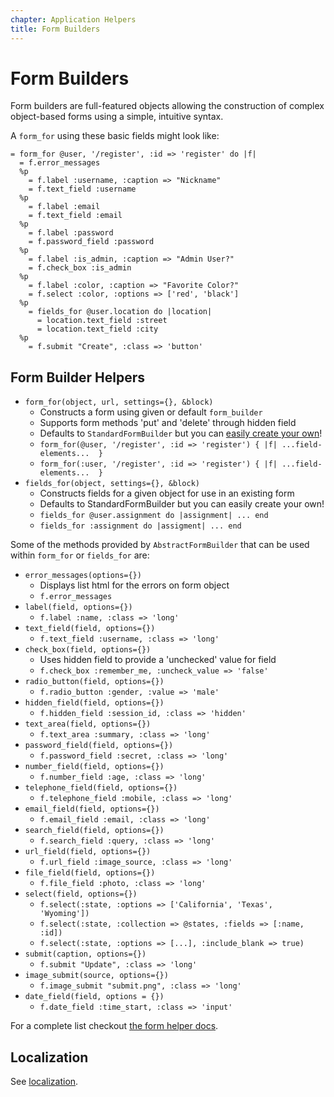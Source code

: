 ```yaml
---
chapter: Application Helpers
title: Form Builders
---
```


# Form Builders

Form builders are full-featured objects allowing the construction of complex
object-based forms using a simple, intuitive syntax.

A `form_for` using these basic fields might look like:

```haml
= form_for @user, '/register', :id => 'register' do |f|
  = f.error_messages
  %p
    = f.label :username, :caption => "Nickname"
    = f.text_field :username
  %p
    = f.label :email
    = f.text_field :email
  %p
    = f.label :password
    = f.password_field :password
  %p
    = f.label :is_admin, :caption => "Admin User?"
    = f.check_box :is_admin
  %p
    = f.label :color, :caption => "Favorite Color?"
    = f.select :color, :options => ['red', 'black']
  %p
    = fields_for @user.location do |location|
      = location.text_field :street
      = location.text_field :city
  %p
    = f.submit "Create", :class => 'button'
```

## Form Builder Helpers

- `form_for(object, url, settings={}, &block)`
  - Constructs a form using given or default `form_builder`
  - Supports form methods 'put' and 'delete' through hidden field
  - Defaults to `StandardFormBuilder` but you can
  [easily create your own](/guides/application-helpers/custom-form-builders "Custom Form Builders")!
  - `form_for(@user, '/register', :id => 'register') { |f| ...field-elements...  }`
  - `form_for(:user, '/register', :id => 'register') { |f| ...field-elements...  }`
- `fields_for(object, settings={}, &block)`
  - Constructs fields for a given object for use in an existing form
  - Defaults to StandardFormBuilder but you can easily create your own!
  - `fields_for @user.assignment do |assignment| ... end`
  - `fields_for :assignment do |assigment| ... end`

Some of the methods provided by `AbstractFormBuilder` that can be used
within `form_for` or `fields_for` are:

- `error_messages(options={})`
  - Displays list html for the errors on form object
  - `f.error_messages`
- `label(field, options={})`
  - `f.label :name, :class => 'long'`
- `text_field(field, options={})`
  - `f.text_field :username, :class => 'long'`
- `check_box(field, options={})`
  - Uses hidden field to provide a 'unchecked' value for field
  - `f.check_box :remember_me, :uncheck_value => 'false'`
- `radio_button(field, options={})`
  - `f.radio_button :gender, :value => 'male'`
- `hidden_field(field, options={})`
  - `f.hidden_field :session_id, :class => 'hidden'`
- `text_area(field, options={})`
  - `f.text_area :summary, :class => 'long'`
- `password_field(field, options={})`
  - `f.password_field :secret, :class => 'long'`
- `number_field(field, options={})`
  - `f.number_field :age, :class => 'long'`
- `telephone_field(field, options={})`
  - `f.telephone_field :mobile, :class => 'long'`
- `email_field(field, options={})`
  - `f.email_field :email, :class => 'long'`
- `search_field(field, options={})`
  - `f.search_field :query, :class => 'long'`
- `url_field(field, options={})`
  - `f.url_field :image_source, :class => 'long'`
- `file_field(field, options={})`
  - `f.file_field :photo, :class => 'long'`
- `select(field, options={})`
  - `f.select(:state, :options => ['California', 'Texas', 'Wyoming'])`
  - `f.select(:state, :collection => @states, :fields => [:name, :id])`
  - `f.select(:state, :options => [...], :include_blank => true)`
- `submit(caption, options={})`
  - `f.submit "Update", :class => 'long'`
- `image_submit(source, options={})`
  - `f.image_submit "submit.png", :class => 'long'`
- `date_field(field, options = {})`
  - `f.date_field :time_start, :class => 'input'`

For a complete list checkout [the form helper docs](http://www.rubydoc.info/gems/padrino-helpers/Padrino/Helpers/FormHelpers "Form Helper Docs").

## Localization

See [localization](/guides/features/localization/).
